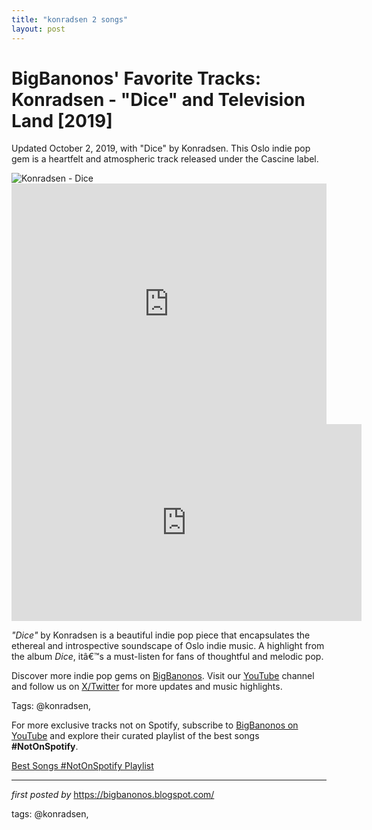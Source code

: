 ```yaml
---
title: "konradsen 2 songs"
layout: post
---
```

<!-- Post Title -->
<h1 >BigBanonos' Favorite Tracks: Konradsen - "Dice" and Television Land [2019]</h1> <!-- Introductory Text -->
<p >Updated October 2, 2019, with "Dice" by Konradsen. This Oslo indie pop gem is a heartfelt and atmospheric track released under the Cascine label.</p> <!-- Featured Image -->
<div > <img src="https://f4.bcbits.com/img/0035288986_10.jpg" alt="Konradsen - Dice" />
</div> <!-- YouTube Video Embed -->
<div > <iframe width="100%" height="385" src="https://www.youtube.com/embed/LJhVYKWPSKg" title="Konradsen - Dice (Music video)" frameborder="0" allow="accelerometer; autoplay; clipboard-write; encrypted-media; gyroscope; picture-in-picture; web-share" referrerpolicy="strict-origin-when-cross-origin" allowfullscreen></iframe>
</div>
<iframe allow="accelerometer; autoplay; encrypted-media; gyroscope; picture-in-picture" allowfullscreen="" frameborder="0" height="315" src="https://www.youtube.com/embed/videoseries?list=PLtuNtuTatqI2jJH51-xRiRtLMYYIbIJQD" width="560"></iframe>
<!-- Song Information -->
<div > <p><em>"Dice"</em> by Konradsen is a beautiful indie pop piece that encapsulates the ethereal and introspective soundscape of Oslo indie music. A highlight from the album <em>Dice</em>, itâ€™s a must-listen for fans of thoughtful and melodic pop.</p>
</div> <!-- Footer Links -->
<div > <p>Discover more indie pop gems on <a href="https://bigbanonos.blogspot.com/" target="_blank">BigBanonos</a>. Visit our <a href="https://www.youtube.com/@BigBanonos" target="_blank">YouTube</a> channel and follow us on <a href="https://x.com/bigbanonos" target="_blank">X/Twitter</a> for more updates and music highlights.</p>
</div> <!-- Tags -->
<p >Tags: @konradsen,</p>


<!--Subscribe and Playlist Links-->
<div>
    <p>For more exclusive tracks not on Spotify, subscribe to <a href="https://www.youtube.com/@BigBanonos" target="_blank">BigBanonos on YouTube</a> and explore their curated playlist of the best songs <strong>#NotOnSpotify</strong>.</p>
    <p><a href="https://www.youtube.com/playlist?list=PLtuNtuTatqI0kFahUCbtbfenC_ET5O_tr" target="_blank">Best Songs #NotOnSpotify Playlist<br /></a></p></div>

<hr />

<p><em>first posted by</em> <a href="https://bigbanonos.blogspot.com/" rel="noopener" target="_new">https://bigbanonos.blogspot.com/</a></p>

<p>tags: @konradsen,</p>
